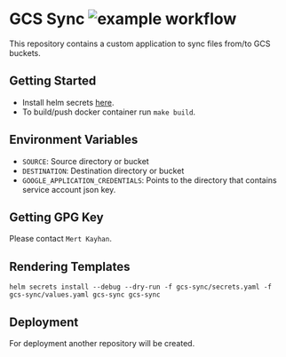 # GCS Sync ![example workflow](https://github.com/fsn-capital/gcs-sync-sidecar/workflows/CI/badge.svg)

This repository contains a custom application to sync files from/to GCS buckets.

## Getting Started

* Install helm secrets [here](https://github.com/jkroepke/helm-secrets/wiki/Installation).
* To build/push docker container run ``` make build ```.

## Environment Variables 

* ``` SOURCE ```: Source directory or bucket
* ``` DESTINATION ```: Destination directory or bucket
* ``` GOOGLE_APPLICATION_CREDENTIALS ```: Points to the directory that contains service account json key. 

## Getting GPG Key

Please contact ``` Mert Kayhan ```.

## Rendering Templates

``` helm secrets install --debug --dry-run -f gcs-sync/secrets.yaml -f gcs-sync/values.yaml gcs-sync gcs-sync ```

## Deployment 

For deployment another repository will be created.
